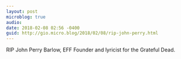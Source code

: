 ```yaml
---
layout: post
microblog: true
audio: 
date: 2018-02-08 02:56 -0400
guid: http://gio.micro.blog/2018/02/08/rip-john-perry.html
---
```

RIP John Perry Barlow, EFF Founder and lyricist for the Grateful Dead.

